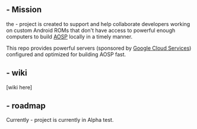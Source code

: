 ## - Mission

the - project is created to support and help collaborate developers working on custom Android ROMs that 
don't have access to powerful enough computers to build [AOSP](https://source.android.com/) locally in a timely manner.

This repo provides powerful servers (sponsored by [Google Cloud Services](https://cloud.google.com))
configured and optimized for building AOSP fast.

## - wiki
[wiki here]

## - roadmap
Currently - project is currently in Alpha test.
